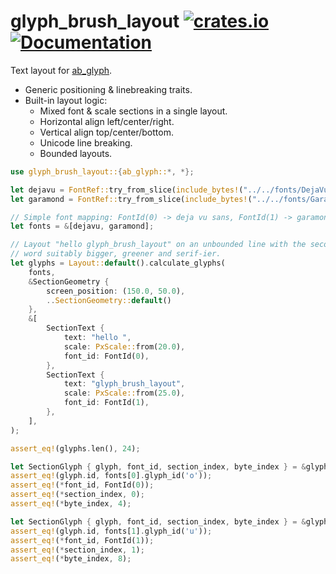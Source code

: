 glyph_brush_layout
[![crates.io](https://img.shields.io/crates/v/glyph_brush_layout.svg)](https://crates.io/crates/glyph_brush_layout)
[![Documentation](https://docs.rs/glyph_brush_layout/badge.svg)](https://docs.rs/glyph_brush_layout)
==================
Text layout for [ab_glyph](https://github.com/alexheretic/ab-glyph).

* Generic positioning & linebreaking traits.
* Built-in layout logic:
  - Mixed font & scale sections in a single layout.
  - Horizontal align left/center/right.
  - Vertical align top/center/bottom.
  - Unicode line breaking.
  - Bounded layouts.

```rust
use glyph_brush_layout::{ab_glyph::*, *};

let dejavu = FontRef::try_from_slice(include_bytes!("../../fonts/DejaVuSans.ttf"))?;
let garamond = FontRef::try_from_slice(include_bytes!("../../fonts/GaramondNo8-Reg.ttf"))?;

// Simple font mapping: FontId(0) -> deja vu sans, FontId(1) -> garamond
let fonts = &[dejavu, garamond];

// Layout "hello glyph_brush_layout" on an unbounded line with the second
// word suitably bigger, greener and serif-ier.
let glyphs = Layout::default().calculate_glyphs(
    fonts,
    &SectionGeometry {
        screen_position: (150.0, 50.0),
        ..SectionGeometry::default()
    },
    &[
        SectionText {
            text: "hello ",
            scale: PxScale::from(20.0),
            font_id: FontId(0),
        },
        SectionText {
            text: "glyph_brush_layout",
            scale: PxScale::from(25.0),
            font_id: FontId(1),
        },
    ],
);

assert_eq!(glyphs.len(), 24);

let SectionGlyph { glyph, font_id, section_index, byte_index } = &glyphs[4];
assert_eq!(glyph.id, fonts[0].glyph_id('o'));
assert_eq!(*font_id, FontId(0));
assert_eq!(*section_index, 0);
assert_eq!(*byte_index, 4);

let SectionGlyph { glyph, font_id, section_index, byte_index } = &glyphs[14];
assert_eq!(glyph.id, fonts[1].glyph_id('u'));
assert_eq!(*font_id, FontId(1));
assert_eq!(*section_index, 1);
assert_eq!(*byte_index, 8);
```
